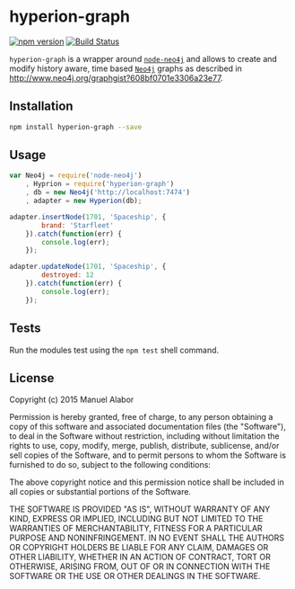 # hyperion-graph
[![npm version](https://badge.fury.io/js/hyperion-graph.svg)](http://badge.fury.io/js/hyperion-graph) [![Build Status](https://travis-ci.org/swissmanu/hyperion-graph.svg)](https://travis-ci.org/swissmanu/hyperion-graph)

`hyperion-graph` is a wrapper around [`node-neo4j`](https://github.com/philippkueng/node-neo4j) and allows to create and modify history aware, time based [`Neo4j`](http://neo4j.com/) graphs as described in http://www.neo4j.org/graphgist?608bf0701e3306a23e77.

## Installation

```bash
npm install hyperion-graph --save
```

## Usage

```javascript
var Neo4j = require('node-neo4j')
	, Hyprion = require('hyperion-graph')
	, db = new Neo4j('http://localhost:7474')
	, adapter = new Hyperion(db);

adapter.insertNode(1701, 'Spaceship', {
		brand: 'Starfleet'
	}).catch(function(err) {
		console.log(err);
	});

adapter.updateNode(1701, 'Spaceship', {
		destroyed: 12
	}).catch(function(err) {
		console.log(err);
	});
```

## Tests
Run the modules test using the `npm test` shell command.

## License
Copyright (c) 2015 Manuel Alabor

Permission is hereby granted, free of charge, to any person obtaining a copy of this software and associated documentation files (the "Software"), to deal in the Software without restriction, including without limitation the rights to use, copy, modify, merge, publish, distribute, sublicense, and/or sell copies of the Software, and to permit persons to whom the Software is furnished to do so, subject to the following conditions:

The above copyright notice and this permission notice shall be included in all copies or substantial portions of the Software.

THE SOFTWARE IS PROVIDED "AS IS", WITHOUT WARRANTY OF ANY KIND, EXPRESS OR IMPLIED, INCLUDING BUT NOT LIMITED TO THE WARRANTIES OF MERCHANTABILITY, FITNESS FOR A PARTICULAR PURPOSE AND NONINFRINGEMENT. IN NO EVENT SHALL THE AUTHORS OR COPYRIGHT HOLDERS BE LIABLE FOR ANY CLAIM, DAMAGES OR OTHER LIABILITY, WHETHER IN AN ACTION OF CONTRACT, TORT OR OTHERWISE, ARISING FROM, OUT OF OR IN CONNECTION WITH THE SOFTWARE OR THE USE OR OTHER DEALINGS IN THE SOFTWARE.
